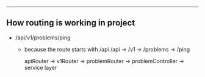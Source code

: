 ------------------------------
## How routing is working in project

- /api/v1/problems/ping

   - because the route starts with /api
        /api      -> /v1      -> /problems     -> /ping

        apiRouter -> v1Router -> problemRouter -> problemController -> service layer


        